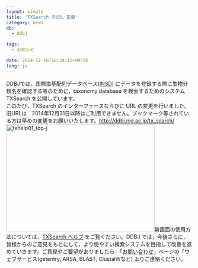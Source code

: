 ```yaml
---
layout: simple
title: 'TXSearch のURL 変更'
category: news
db:
  - ddbj

tags:
  - お知らせ

date: 2014-12-16T10:34:15+09:00
lang: ja
---
```


DDBJでは，国際塩基配列データベース(<a href="/about/insdc.html#insd">INSD</a>) にデータを登録する際に生物分類名を確認する等のために，taxonomy database を検索するためのシステム TXSearch を公開しています。<br>このたび，TXSearch のインターフェースならびに URL の変更を行いました。<br>旧URLは　2014年12月31日以降はご利用できません。ブックマーク等されている方は早めの変更をお願いいたします。<span class="icon_square"><a href="http://ddbj.nig.ac.jp/tx_search/?lang=ja">http://ddbj.nig.ac.jp/tx_search/</a></span><br><img src="/wp-content/uploads/txhelp01_top-j.gif" alt="txhelp01_top-j" width="400" height="290" class="alignnone size-full wp-image-40425">新画面の使用方法については，<a href="/services/txsearch.html">TXSearch ヘルプ</a> をご覧ください。DDBJ では，今後さらに，皆様からのご意見をもとにして，より使やすい検索システムを目指して改善を進めていきます。ご意見やご要望がありましたら　「<a href="/address.html">お問い合わせ</a>」ページの「ウェブサービス(getentry, ARSA, BLAST, ClustalWなど) よりご連絡ください。
